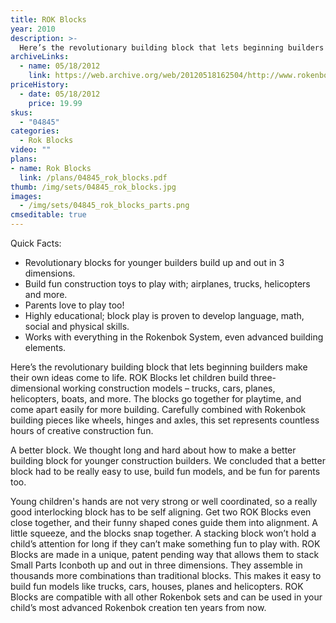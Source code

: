 ```yaml
---
title: ROK Blocks
year: 2010
description: >-
  Here’s the revolutionary building block that lets beginning builders make their own ideas come to life.  ROK Blocks let children build three-dimensional working construction models – trucks, cars, planes, helicopters, boats, and more.  The blocks go together for playtime, and come apart easily for more building.  Carefully combined with Rokenbok building pieces like wheels, hinges and axles, this set represents countless hours of creative construction fun.
archiveLinks:
  - name: 05/18/2012
    link: https://web.archive.org/web/20120518162504/http://www.rokenbok.com/estore/construction/rok-blocks
priceHistory:
  - date: 05/18/2012
    price: 19.99
skus:
  - "04845"
categories: 
  - Rok Blocks
video: ""
plans:
- name: Rok Blocks
  link: /plans/04845_rok_blocks.pdf
thumb: /img/sets/04845_rok_blocks.jpg
images:
  - /img/sets/04845_rok_blocks_parts.png
cmseditable: true
---
```

Quick Facts:
  - Revolutionary blocks for younger builders build up and out in 3 dimensions.
  - Build fun construction toys to play with; airplanes, trucks, helicopters and more.
  - Parents love to play too!
  - Highly educational; block play is proven to develop language, math, social and physical skills.
  - Works with everything in the Rokenbok System, even advanced building elements.

Here’s the revolutionary building block that lets beginning builders make their own ideas come to life.  ROK Blocks let children build three-dimensional working construction models – trucks, cars, planes, helicopters, boats, and more.  The blocks go together for playtime, and come apart easily for more building.  Carefully combined with Rokenbok building pieces like wheels, hinges and axles, this set represents countless hours of creative construction fun.

A better block.  We thought long and hard about how to make a better building block for younger construction builders. We concluded that a better block had to be really easy to use, build fun models, and be fun for parents too.

Young children's hands are not very strong or well coordinated, so a really good interlocking block has to be self aligning.  Get two ROK Blocks even close together, and their funny shaped cones guide them into alignment.  A little squeeze, and the blocks snap together.  A stacking block won’t hold a child’s attention for long if they can’t make something fun to play with.  ROK Blocks are made in a unique, patent pending way that allows them to stack Small Parts Iconboth up and out in three dimensions. They assemble in thousands more combinations than traditional blocks.  This makes it easy to build fun models like trucks, cars, houses, planes and helicopters.  ROK Blocks are compatible with all other Rokenbok sets and can be used in your child’s most advanced Rokenbok creation ten years from now.
